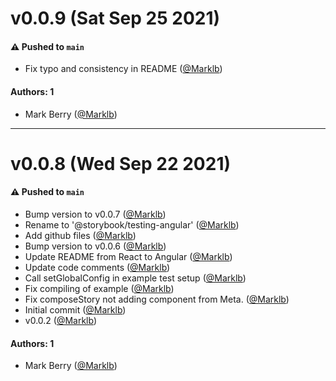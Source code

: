 # v0.0.9 (Sat Sep 25 2021)

#### ⚠️ Pushed to `main`

- Fix typo and consistency in README ([@Marklb](https://github.com/Marklb))

#### Authors: 1

- Mark Berry ([@Marklb](https://github.com/Marklb))

---

# v0.0.8 (Wed Sep 22 2021)

#### ⚠️ Pushed to `main`

- Bump version to v0.0.7 ([@Marklb](https://github.com/Marklb))
- Rename to '@storybook/testing-angular' ([@Marklb](https://github.com/Marklb))
- Add github files ([@Marklb](https://github.com/Marklb))
- Bump version to v0.0.6 ([@Marklb](https://github.com/Marklb))
- Update README from React to Angular ([@Marklb](https://github.com/Marklb))
- Update code comments ([@Marklb](https://github.com/Marklb))
- Call setGlobalConfig in example test setup ([@Marklb](https://github.com/Marklb))
- Fix compiling of example ([@Marklb](https://github.com/Marklb))
- Fix composeStory not adding component from Meta. ([@Marklb](https://github.com/Marklb))
- Initial commit ([@Marklb](https://github.com/Marklb))
- v0.0.2 ([@Marklb](https://github.com/Marklb))

#### Authors: 1

- Mark Berry ([@Marklb](https://github.com/Marklb))
